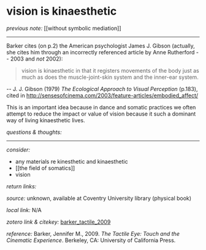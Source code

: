 # vision is kinaesthetic

_previous note:_  [[without symbolic mediation]]

---

Barker cites (on p.2) the American psychologist James J. Gibson (actually, she cites him through an incorrectly referenced article by Anne Rutherford -- 2003 and _not_ 2002):

>vision is kinaesthetic in that it registers movements of the body just as much as does the muscle-joint-skin system and the inner-ear system.

-- J. J. Gibson (1979) _The Ecological Approach to Visual Perception_ (p.183), cited in <http://sensesofcinema.com/2003/feature-articles/embodied_affect/>

This is an important idea because in dance and somatic practices we often attempt to reduce the impact or value of vision because it such a dominant way of living kinaesthetic lives. 


_questions & thoughts:_




--- 

_consider:_ 

- any materials re kinesthetic and kinaesthetic
- [[the field of somatics]]
- vision


_return links:_

_source:_ unknown, available at Coventry University library (physical book)      

_local link:_ N/A

_zotero link & citekey:_ [barker_tactile_2009](zotero://select/items/1_AGI2LELH)  

_reference:_ Barker, Jennifer M., 2009. _The Tactile Eye: Touch and the Cinematic Experience_. Berkeley, CA: University of California Press.


